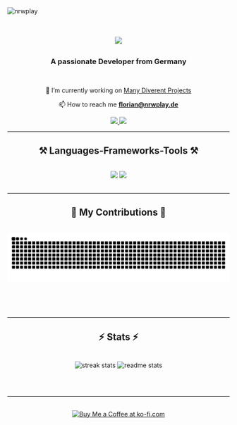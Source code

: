 <img src="https://komarev.com/ghpvc/?username=nrwplay&label=Profile%20views&color=3869e1&style=flat" alt="nrwplay" />

<h1 align="center">
    <img src="https://readme-typing-svg.herokuapp.com/?font=Righteous&size=35&center=true&vCenter=true&width=500&height=70&duration=4000&lines=Hi+There!+👋;+I'm+NrwPlay!;" />
</h1>

<h3 align="center">A passionate Developer from Germany</h3>

<br/>

<div align="center">
 
 🔭 I’m currently working on [Many Diverent Projects](https://github.com/NrwPlay/)

 📫 How to reach me **florian@nrwplay.de**
 </div>
 
<div align="center"> 
  <a href="https://nrwplay.de/dc">
    <img src="https://img.shields.io/badge/Discord-333333?style=for-the-badge&logo=discord&logoColor=red" />
  </a>
  <a href="https://nrwplay.de" target="_blank">
    <img src="https://img.shields.io/badge/Website-0077B5?style=for-the-badge&logo=react&logoColor=white" target="_blank" />
  </a>
</div>

 <hr/>
 
<h2 align="center">⚒️ Languages-Frameworks-Tools ⚒️</h2>
<br/>
<div align="center">
    <img src="https://skillicons.dev/icons?i=html,css,java,php,javascript,nodejs,typescript,nextjs,electron,tailwind,express" />
    <img src="https://skillicons.dev/icons?i=mysql,postgres,docker,vscode,webstorm,git,github,linux,nginx,redis,pnpm,cloudflare,discordjs,idea" /><br>
</div>

<br/>
<hr/>

<div align="center">
  <h2>🐍 My Contributions 🐍</h2>
  <br>
  <img alt="snake eating my contributions" src="https://raw.githubusercontent.com/nrwplay/nrwplay/output/github-contribution-grid-snake.svg" />
  
  <br/><br/><br/>
</div>

<hr/>

<h2 align="center">⚡ Stats ⚡</h2>
<br>
<div align=center>
  <img width=390 src="https://github-readme-streak-stats-salesp07.vercel.app/?user=nrwplay&count_private=true&theme=react&border_radius=10" alt="streak stats"/>
  <img width=390 src="https://github-readme-stats-salesp07.vercel.app/api?username=nrwplay&count_private=true&show_icons=true&theme=react&rank_icon=github&border_radius=10" alt="readme stats" />
  <br/>
</div>

<br/><br/>

<hr/>

<br/>

<div align="center">
<a href='https://ko-fi.com/NrwPlay' target='_blank'><img height='64' style='border:0px;height:64px;' src='https://storage.ko-fi.com/cdn/kofi1.png?v=3' border='0' alt='Buy Me a Coffee at ko-fi.com' /></a>
</div>

<br/>
